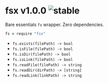 
# fsx v1.0.0 ![stable](https://img.shields.io/badge/stability-stable-4EBA0F.svg?style=flat)

Bare essentials `fs` wrapper. Zero dependencies.

```coffee
fs = require "fsx"
```

- `fs.exists(filePath) -> bool`
- `fs.isFile(filePath) -> bool`
- `fs.isDir(filePath) -> bool`
- `fs.isLink(filePath) -> bool`
- `fs.readFile(filePath) -> string`
- `fs.readDir(dirPath) -> [string]`
- `fs.readLink(linkPath) -> string`
